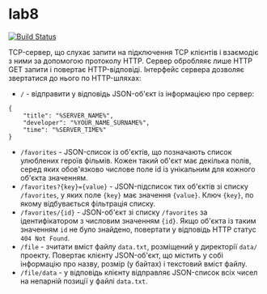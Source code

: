 # lab8
[![Build Status](https://travis-ci.org/mightyYaroslav/lab8.svg?branch=master)](https://travis-ci.org/mightyYaroslav/lab8)

TCP-сервер, що слухає запити на підключення TCP клієнтів і взаємодіє з ними за допомогою протоколу HTTP. Сервер обробляяє лише HTTP GET запити і повертає HTTP-відповіді. Інтерфейс сервера дозволяє звертатися до нього по HTTP-шляхах:
* ```/``` - відправити у відповідь JSON-об'єкт із інформацією про сервер:
```
{
    "title": "%SERVER_NAME%", 
    "developer": "%YOUR_NAME_SURNAME%", 
    "time": "%SERVER_TIME%"
}
```
* ```/favorites``` - JSON-список із об'єктів, що позначають список улюблених героїв фільмів. Кожен такий об'єкт має декілька полів, серед яких обов'язково числове поле id із унікальним для кожного об'єкта значенням.
* ```/favorites?{key}={value}``` - JSON-підсписок тих об'єктів зі списку ```/favorites```, у яких поле ```{key}``` має значення ```{value}```. Ключ ```{key}```, по якому відбувається фільтрація списку.
* ```/favorites/{id}``` - JSON-об'єкт зі списку ```/favorites``` за ідентифікатором з числовим значенням ```{id}```. Якщо об'єкта із таким значенням ```id``` не було знайдено, повертати у відповідь HTTP статус ```404 Not Found```.
* ```/file``` - зчитати вміст файлу ```data.txt```, розміщений у директорії ```data/``` проекту. Повертає клієнту JSON-об'єкт, що містить у собі інформацію про назву, розмір (у байтах) і текстовий вміст файлу.
* ```/file/data``` - у відповідь клієнту відправляє JSON-список всіх чисел на непарній позиції у файлі ```data.txt```.
